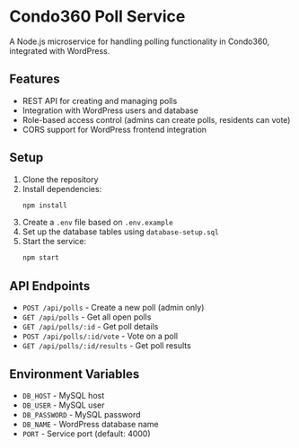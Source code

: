 # Condo360 Poll Service

A Node.js microservice for handling polling functionality in Condo360, integrated with WordPress.

## Features

- REST API for creating and managing polls
- Integration with WordPress users and database
- Role-based access control (admins can create polls, residents can vote)
- CORS support for WordPress frontend integration

## Setup

1. Clone the repository
2. Install dependencies:
   ```bash
   npm install
   ```
3. Create a `.env` file based on `.env.example`
4. Set up the database tables using `database-setup.sql`
5. Start the service:
   ```bash
   npm start
   ```

## API Endpoints

- `POST /api/polls` - Create a new poll (admin only)
- `GET /api/polls` - Get all open polls
- `GET /api/polls/:id` - Get poll details
- `POST /api/polls/:id/vote` - Vote on a poll
- `GET /api/polls/:id/results` - Get poll results

## Environment Variables

- `DB_HOST` - MySQL host
- `DB_USER` - MySQL user
- `DB_PASSWORD` - MySQL password
- `DB_NAME` - WordPress database name
- `PORT` - Service port (default: 4000)